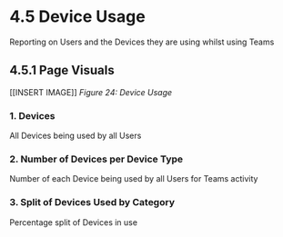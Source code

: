# 4.5 Device Usage
Reporting on Users and the Devices they are using whilst using Teams  

## 4.5.1 Page Visuals


[[INSERT IMAGE]] *Figure 24: Device Usage*


### 1.	Devices
All Devices being used by all Users

### 2.	Number of Devices per Device Type
Number of each Device being used by all Users for Teams activity

### 3.	Split of Devices Used by Category
Percentage split of Devices in use
